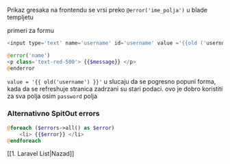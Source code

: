 Prikaz gresaka na frontendu se vrsi preko `@error('ime_polja')` u blade templjetu

primeri za formu

```php
<input type='text' name='username' id='username' value ='{{old ('usernname')}}' required>

@error('name')
<p class='text-red-500'> {{$message}} </p>
@enderror
```
`value = '{{ old('username') }}'` u slucaju da se pogresno popuni forma, kada da se refreshuje stranica zadrzani su stari podaci. ovo je dobro koristiti za sva polja osim `password` polja

### Alternativno SpitOut errors
```php
@foreach ($errors->all() as $error)
	<li> {{$error}} </li>
@endforeach
```

[[1. Laravel List|Nazad]] 


